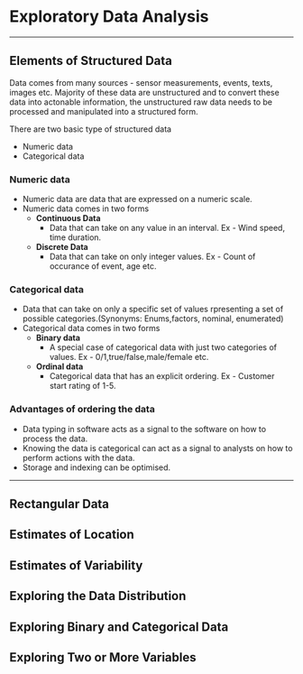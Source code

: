 # Exploratory Data Analysis

---
## Elements of Structured Data
Data comes from many sources - sensor measurements, events, texts, images etc. Majority of these data are unstructured and to convert these data into actonable
information, the unstructured raw data needs to be processed and manipulated into a structured form. 

There are two basic type of structured data <br>
- Numeric data
- Categorical data

### Numeric data 
- Numeric data are data that are expressed on a numeric scale.
- Numeric data comes in two forms
  - __Continuous Data__
    - Data that can take on any value in an interval. Ex - Wind speed, time duration.
  - __Discrete Data__
    - Data that can take on only integer values. Ex - Count of occurance of event, age etc. 
### Categorical data
- Data that can take on only a specific set of values rpresenting a set of possible categories.(Synonyms: Enums,factors, nominal, enumerated)
- Categorical data comes in two forms
  - __Binary data__
    - A special case of categorical data with just two categories of values. Ex - 0/1,true/false,male/female etc.
  - __Ordinal data__
    - Categorical data that has an explicit ordering. Ex - Customer start rating of 1-5.

### Advantages of ordering the data
- Data typing in software acts as a signal to the software on how to process the data.
- Knowing the data is categorical can act as a signal to analysts on how to perform actions with the data.
- Storage and indexing can be optimised.

---
## Rectangular Data
## Estimates of Location
## Estimates of Variability 
## Exploring the Data Distribution
## Exploring Binary and Categorical Data
## Exploring Two or More Variables




